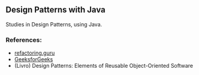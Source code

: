 ## Design Patterns with Java
Studies in Design Patterns, using Java.


### References:

- [refactoring.guru](https://refactoring.guru/pt-br)
- [GeeksforGeeks](https://www.geeksforgeeks.org/software-design-patterns/)
- (Livro) Design Patterns: Elements of Reusable Object-Oriented Software

